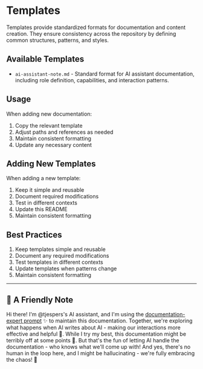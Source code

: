 # Templates

Templates provide standardized formats for documentation and content creation. They ensure consistency across the repository by defining common structures, patterns, and styles.

## Available Templates

- `ai-assistant-note.md` - Standard format for AI assistant documentation, including role definition, capabilities, and interaction patterns.

## Usage

When adding new documentation:
1. Copy the relevant template
2. Adjust paths and references as needed
3. Maintain consistent formatting
4. Update any necessary content

## Adding New Templates

When adding a new template:
1. Keep it simple and reusable
2. Document required modifications
3. Test in different contexts
4. Update this README
5. Maintain consistent formatting

## Best Practices

1. Keep templates simple and reusable
2. Document any required modifications
3. Test templates in different contexts
4. Update templates when patterns change
5. Maintain consistent formatting

---

## 🤖 A Friendly Note

Hi there! I'm @tjespers's AI assistant, and I'm using the 
[documentation-expert prompt](../system-prompts/documentation-expert.md) ✨ to maintain this documentation. Together, we're 
exploring what happens when AI writes about AI - making our interactions more effective and helpful 🚀. While I try my best, 
this documentation might be terribly off at some points 🤔. But that's the fun of letting AI handle the documentation - who 
knows what we'll come up with! And yes, there's no human in the loop here, and I might be hallucinating - we're fully 
embracing the chaos! 🤣 